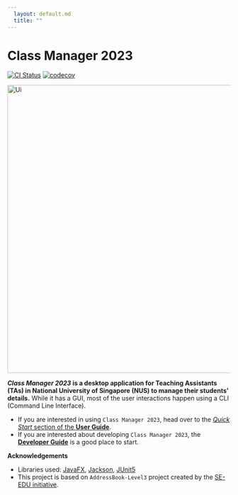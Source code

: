 ```yaml
---
  layout: default.md
  title: ""
---
```


# Class Manager 2023

[![CI Status](https://github.com/AY2324S1-CS2103T-T11-1/tp/workflows/Java%20CI/badge.svg)](https://github.com/AY2324S1-CS2103T-T11-1/tp/actions)
[![codecov](https://codecov.io/gh/AY2324S1-CS2103T-T11-1/tp/graph/badge.svg?token=V7P4WC496H)](https://codecov.io/gh/AY2324S1-CS2103T-T11-1/tp)

<img alt="Ui" src="images/Ui.png" width="650" >

**_Class Manager 2023_ is a desktop application for Teaching Assistants (TAs) in National University of Singapore (NUS) to manage their students' details.** While it has a GUI, most of the user interactions happen using a CLI (Command Line Interface).

* If you are interested in using `Class Manager 2023`, head over to the [_Quick Start_ section of the **User Guide**](UserGuide.html#quick-start).
* If you are interested about developing `Class Manager 2023`, the [**Developer Guide**](DeveloperGuide.html) is a good place to start.


**Acknowledgements**

* Libraries used: [JavaFX](https://openjfx.io/), [Jackson](https://github.com/FasterXML/jackson), [JUnit5](https://github.com/junit-team/junit5)
* This project is based on `AddressBook-Level3` project created by the [SE-EDU initiative](https://se-education.org).
